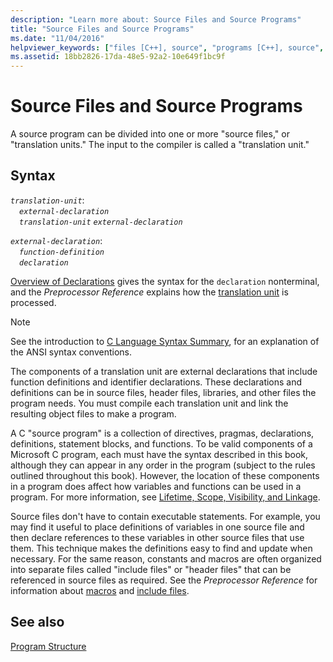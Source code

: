 ```yaml
---
description: "Learn more about: Source Files and Source Programs"
title: "Source Files and Source Programs"
ms.date: "11/04/2016"
helpviewer_keywords: ["files [C++], source", "programs [C++], source", "source files, specifying in compiler", "source programs"]
ms.assetid: 18bb2826-17da-48e5-92a2-10e649f1bc9f
---
```

# Source Files and Source Programs

A source program can be divided into one or more "source files," or "translation units." The input to the compiler is called a "translation unit."

## Syntax

*`translation-unit`*:\
&emsp;*`external-declaration`* \
&emsp;*`translation-unit`* *`external-declaration`*

*`external-declaration`*:\
&emsp;*`function-definition`*\
&emsp;*`declaration`*

[Overview of Declarations](../c-language/overview-of-declarations.md) gives the syntax for the `declaration` nonterminal, and the *Preprocessor Reference* explains how the [translation unit](../preprocessor/phases-of-translation.md) is processed.

> [!NOTE]
> See the introduction to [C Language Syntax Summary](../c-language/c-language-syntax-summary.md), for an explanation of the ANSI syntax conventions.

The components of a translation unit are external declarations that include function definitions and identifier declarations. These declarations and definitions can be in source files, header files, libraries, and other files the program needs. You must compile each translation unit and link the resulting object files to make a program.

A C "source program" is a collection of directives, pragmas, declarations, definitions, statement blocks, and functions. To be valid components of a Microsoft C program, each must have the syntax described in this book, although they can appear in any order in the program (subject to the rules outlined throughout this book). However, the location of these components in a program does affect how variables and functions can be used in a program. For more information, see [Lifetime, Scope, Visibility, and Linkage](../c-language/lifetime-scope-visibility-and-linkage.md).

Source files don't have to contain executable statements. For example, you may find it useful to place definitions of variables in one source file and then declare references to these variables in other source files that use them. This technique makes the definitions easy to find and update when necessary. For the same reason, constants and macros are often organized into separate files called "include files" or "header files" that can be referenced in source files as required. See the *Preprocessor Reference* for information about [macros](../preprocessor/macros-c-cpp.md) and [include files](../preprocessor/hash-include-directive-c-cpp.md).

## See also

[Program Structure](../c-language/program-structure.md)
